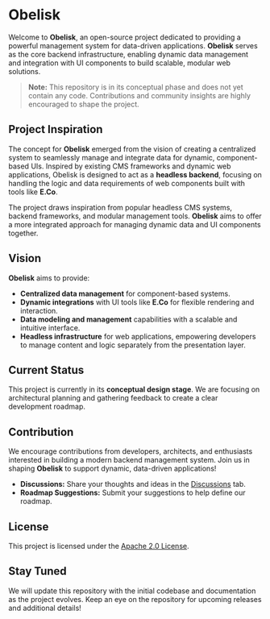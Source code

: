 # Obelisk

Welcome to **Obelisk**, an open-source project dedicated to providing a powerful management system for data-driven applications. **Obelisk** serves as the core backend infrastructure, enabling dynamic data management and integration with UI components to build scalable, modular web solutions.

> **Note:** This repository is in its conceptual phase and does not yet contain any code. Contributions and community insights are highly encouraged to shape the project.

## Project Inspiration

The concept for **Obelisk** emerged from the vision of creating a centralized system to seamlessly manage and integrate data for dynamic, component-based UIs. Inspired by existing CMS frameworks and dynamic web applications, Obelisk is designed to act as a **headless backend**, focusing on handling the logic and data requirements of web components built with tools like **E.Co**.

The project draws inspiration from popular headless CMS systems, backend frameworks, and modular management tools. **Obelisk** aims to offer a more integrated approach for managing dynamic data and UI components together.

## Vision

**Obelisk** aims to provide:

- **Centralized data management** for component-based systems.
- **Dynamic integrations** with UI tools like **E.Co** for flexible rendering and interaction.
- **Data modeling and management** capabilities with a scalable and intuitive interface.
- **Headless infrastructure** for web applications, empowering developers to manage content and logic separately from the presentation layer.

## Current Status

This project is currently in its **conceptual design stage**. We are focusing on architectural planning and gathering feedback to create a clear development roadmap.

## Contribution

We encourage contributions from developers, architects, and enthusiasts interested in building a modern backend management system. Join us in shaping **Obelisk** to support dynamic, data-driven applications!

- **Discussions:** Share your thoughts and ideas in the [Discussions](https://github.com/AnuverseHQ/Obelisk/discussions) tab.
- **Roadmap Suggestions:** Submit your suggestions to help define our roadmap.

## License

This project is licensed under the [Apache 2.0 License](./LICENSE).

## Stay Tuned

We will update this repository with the initial codebase and documentation as the project evolves. Keep an eye on the repository for upcoming releases and additional details!
